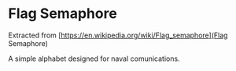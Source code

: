 # Flag Semaphore

Extracted from [https://en.wikipedia.org/wiki/Flag_semaphore](Flag Semaphore)

A simple alphabet designed for naval comunications.
